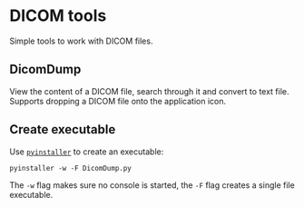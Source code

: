 DICOM tools
===========

Simple tools to work with DICOM files.

DicomDump
---------

View the content of a DICOM file, search through it and convert to text file. 
Supports dropping a DICOM file onto the application icon.

Create executable
-----------------

Use [`pyinstaller`](https://www.pyinstaller.org) to create an executable:

```
pyinstaller -w -F DicomDump.py
```
The `-w` flag makes sure no console is started, the `-F` flag creates a single file 
executable.